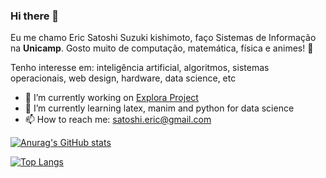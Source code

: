 ### Hi there 👋

Eu me chamo Eric Satoshi Suzuki kishimoto, faço Sistemas de Informação na **Unicamp**. Gosto muito de computação, matemática, física e animes! 🍙

Tenho interesse em: inteligência artificial, algoritmos, sistemas operacionais, web design, hardware, data science, etc

- 🔭 I’m currently working on [Explora Project](https://github.com/Explora-FT)
- 🌱 I’m currently learning latex, manim and python for data science
- 📫 How to reach me: satoshi.eric@gmail.com

[![Anurag's GitHub stats](https://github-readme-stats.vercel.app/api?username=satoshi-eric)](https://github.com/anuraghazra/github-readme-stats)

[![Top Langs](https://github-readme-stats.vercel.app/api/top-langs/?username=satoshi-eric&langs_count=4)](https://github.com/anuraghazra/github-readme-stats)


<!--
**satoshi-eric/satoshi-eric** is a ✨ _special_ ✨ repository because its `README.md` (this file) appears on your GitHub profile.

Eu me chamo Eric Satoshi Suzuki kishimoto. Cuidado para pronunciar certo

Here are some ideas to get you started:

- 🔭 I’m currently working on ...
- 🌱 I’m currently learning ...
- 👯 I’m looking to collaborate on ...
- 🤔 I’m looking for help with ...
- 💬 Ask me about ...
- 📫 How to reach me: ...
- 😄 Pronouns: ...
- ⚡ Fun fact: ...
-->
